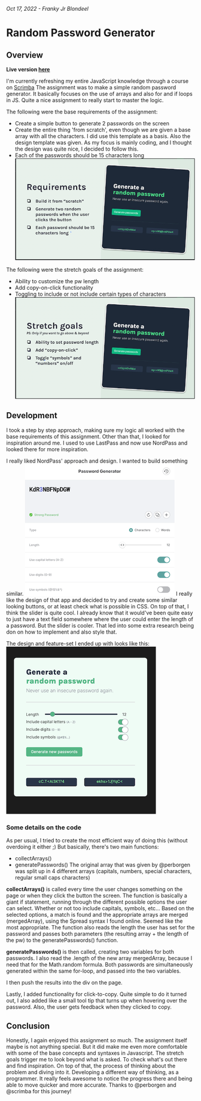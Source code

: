 *Oct 17, 2022 - Franky Jr Blondeel*


# Random Password Generator


## Overview

**Live version [here](https://safepwgenerator.netlify.app/)**

I'm currently refreshing my entire JavaScript knowledge through a course on [Scrimba](https://scrimba.com/allcourses)
The assignment was to make a simple random password generator. It basically focuses on the use of arrays and also for and if loops in JS. Quite a nice assignment to really start to master the logic.

The following were the base requirements of the assignment:
* Create a simple button to generate 2 passwords on the screen
* Create the entire thing 'from scratch', even though we are given a base array with all the characters. I did use this template as a basis. Also the design template was given. As my focus is mainly coding, and I thought the design was quite nice, I decided to follow this.
* Each of the passwords should be 15 characters long
![base requirements](https://github.com/MrFranksJr/MrFranksJr/blob/main/assets/password-generator/base-requirements.png)

The following were the stretch goals of the assignment:
* Ability to customize the pw length
* Add copy-on-click functionality
* Toggling to include or not include certain types of characters
![Stretch goals](https://github.com/MrFranksJr/MrFranksJr/blob/main/assets/password-generator/stretch-goals.png)


## Development

I took a step by step approach, making sure my logic all worked with the base requirements of this assignment.
Other than that, I looked for inspiration around me. I used to use LastPass and now use NordPass and looked there for more inspiration.

I really liked NordPass' approach and design. I wanted to build something similar.
![NordPass password generator](https://github.com/MrFranksJr/MrFranksJr/blob/main/assets/password-generator/nordpass.png)
I really like the design of that app and decided to try and create some similar looking buttons, or at least check what is possible in CSS.
On top of that, I think the slider is quite cool. I already know that it would've been quite easy to just have a text field somewhere where the user could enter the length of a password. But the slider is cooler. That led into some extra research being don on how to implement and also style that.

The design and feature-set I ended up with looks like this:<br>
![FRBL PW generator](https://github.com/MrFranksJr/MrFranksJr/blob/main/assets/password-generator/frbl-pw-generator.png)

### Some details on the code
As per usual, I tried to create the most efficient way of doing this (without overdoing it either ;)
But basically, there's two main functions:
* collectArrays()
* generatePasswords()
The original array that was given by @perborgen was split up in 4 different arrays (capitals, numbers, special characters, regular small caps characters)

**collectArrays()** is called every time the user changes something on the page or when they click the button the screen. The function is basically a giant if statement, running through the different possible options the user can select. Whether or not too include capitals, symbols, etc...
Based on the selected options, a match is found and the appropriate arrays are merged (mergedArray), using the Spread syntax I found online. Seemed like the most appropriate.
The function also reads the length the user has set for the password and passes both parameters (the resulting array + the length of the pw) to the generatePasswords() function.

**generatePasswords()** is then called, creating two variables for both passwords. I also read the .length of the new array mergedArray, because I need that for the Math.random formula.
Both passwords are simultaneously generated within the same for-loop, and passed into the two variables.

I then push the results into the div on the page.

Lastly, I added functionality for click-to-copy. Quite simple to do it turned out, I also added like a small tool tip that turns up when hovering over the password. Also, the user gets feedback when they clicked to copy.


## Conclusion

Honestly, I again enjoyed this assignment so much. The assignment itself maybe is not anything special. But it did make me even more comfortable with some of the base concepts and syntaxes in Javascript.
The stretch goals trigger me to look beyond what is asked. To check what's out there and find inspiration. 
On top of that, the process of thinking about the problem and diving into it. Developing a different way of thinking, as a programmer. It really feels awesome to notice the progress there and being able to move quicker and more accurate.
Thanks to @perborgen and @scrimba for this journey!